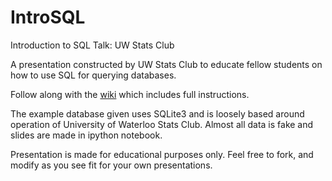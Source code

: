 # IntroSQL
Introduction to SQL Talk: UW Stats Club

A presentation constructed by UW Stats Club to educate fellow students on how to use SQL for querying databases.

Follow along with the [wiki](https://github.com/uWaterlooDataTeam/IntroSQL/wiki) which includes full instructions.

The example database given uses SQLite3 and is loosely based around operation of University of Waterloo Stats Club. Almost all data is fake and slides are made in ipython notebook.

Presentation is made for educational purposes only. Feel free to fork, and modify as you see fit for your own presentations.
